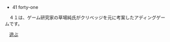 * 41 forty-one

　４１は、ゲーム研究家の草場純氏がクリベッジを元に考案したアディングゲームです。

　[遊ぶ](https://hoeg1.github.io/forty-one/)


